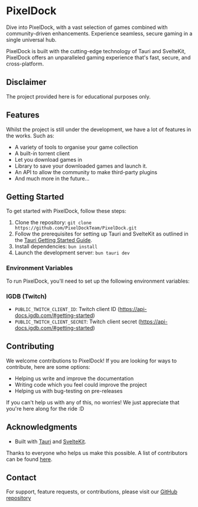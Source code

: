 # PixelDock

Dive into PixelDock, with a vast selection of games combined with community-driven enhancements. Experience seamless, secure
gaming in a single universal hub.

PixelDock is built with the cutting-edge technology of Tauri and
SvelteKit, PixelDock offers an unparalleled gaming experience that's fast, secure, and cross-platform.

## Disclaimer

The project provided here is for educational purposes only.

## Features

Whilst the project is still under the development, we have a lot of features in the works. Such as:

- A variety of tools to organise your game collection
- A built-in torrent client
- Let you download games in
- Library to save your downloaded games and launch it.
- An API to allow the community to make third-party plugins
- And much more in the future...

## Getting Started

To get started with PixelDock, follow these steps:

1. Clone the repository: `git clone https://github.com/PixelDockTeam/PixelDock.git`
2. Follow the prerequisites for setting up Tauri and SvelteKit as outlined in
   the [Tauri Getting Started Guide](https://tauri.app/v1/guides/getting-started/prerequisites).
3. Install dependencies: `bun install`
4. Launch the development server: `bun tauri dev`

### Environment Variables

To run PixelDock, you'll need to set up the following environment variables:

### IGDB (Twitch)

- `PUBLIC_TWITCH_CLIENT_ID`: Twitch client ID (https://api-docs.igdb.com/#getting-started)
- `PUBLIC_TWITCH_CLIENT_SECRET`: Twitch client secret (https://api-docs.igdb.com/#getting-started)


## Contributing

We welcome contributions to PixelDock! If you are looking for ways to contribute, here are some options:

- Helping us write and improve the documentation
- Writing code which you feel could improve the project
- Helping us with bug-testing on pre-releases

If you can't help us with any of this, no worries! We just appreciate that you're here along for the ride :D

## Acknowledgments

- Built with [Tauri](https://tauri.app/) and [SvelteKit](https://kit.svelte.dev/).

Thanks to everyone who helps us make this possible. A list of contributors can be found [here](https://github.com/PixelDock-team/PixelDock/graphs/contributors).

## Contact

For support, feature requests, or contributions, please visit
our [GitHub repository](https://github.com/PixelDock-team)
